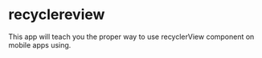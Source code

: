 # recyclereview
This app will teach you the proper way to use recyclerView component on mobile apps using.
